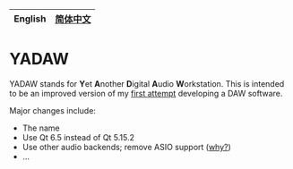 | English | [简体中文](./README-zh.md) |
| ------- | -------------------------- |

# YADAW

YADAW stands for **Y**et **A**nother **D**igital **A**udio **W**orkstation. This is intended to be an improved version of my [first attempt](https://github.com/xris1658/musec-legacy) developing a DAW software.

Major changes include:
- The name
- Use Qt 6.5 instead of Qt 5.15.2
- Use other audio backends; remove ASIO support ([why?](https://github.com/xris1658/musec-legacy/issues/7))
- ...